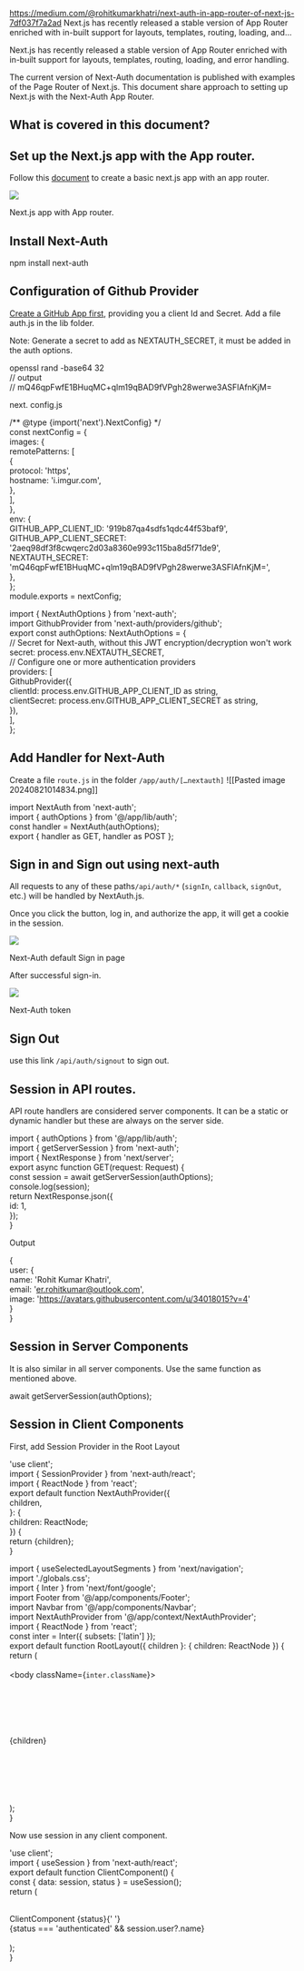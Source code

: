 

https://medium.com/@rohitkumarkhatri/next-auth-in-app-router-of-next-js-7df037f7a2ad
Next.js has recently released a stable version of App Router enriched with in-built support for layouts, templates, routing, loading, and…


Next.js has recently released a stable version of App Router enriched with in-built support for layouts, templates, routing, loading, and error handling.

The current version of Next-Auth documentation is published with examples of the Page Router of Next.js. This document share approach to setting up Next.js with the Next-Auth App Router.

## **What is covered in this document?**

## Set up the Next.js app with the App router.

Follow this [document](https://nextjs.org/docs/getting-started/installation) to create a basic next.js app with an app router.

![](https://miro.medium.com/v2/resize:fit:700/1*rmTwm4P20YEDLD9mM11Zlw.png)

Next.js app with App router.

## Install Next-Auth

npm install next-auth

## Configuration of Github Provider

[Create a GitHub App first](https://docs.github.com/en/apps/creating-github-apps/registering-a-github-app/registering-a-github-app), providing you a client Id and Secret. Add a file auth.js in the lib folder.

Note: Generate a secret to add as NEXTAUTH_SECRET, it must be added in the auth options.

openssl rand -base64 32  
// output  
// mQ46qpFwfE1BHuqMC+qlm19qBAD9fVPgh28werwe3ASFlAfnKjM=

next. config.js

/** @type {import('next').NextConfig} */  
const nextConfig = {  
  images: {  
    remotePatterns: [  
      {  
        protocol: 'https',  
        hostname: 'i.imgur.com',  
      },  
    ],  
  },  
  env: {  
    GITHUB_APP_CLIENT_ID: '919b87qa4sdfs1qdc44f53baf9',  
    GITHUB_APP_CLIENT_SECRET: '2aeq98df3f8cwqerc2d03a8360e993c115ba8d5f71de9',  
    NEXTAUTH_SECRET: 'mQ46qpFwfE1BHuqMC+qlm19qBAD9fVPgh28werwe3ASFlAfnKjM=',  
  },  
};  
module.exports = nextConfig;

  
import { NextAuthOptions } from 'next-auth';  
import GithubProvider from 'next-auth/providers/github';  
export const authOptions: NextAuthOptions = {  
  // Secret for Next-auth, without this JWT encryption/decryption won't work  
  secret: process.env.NEXTAUTH_SECRET,    
  // Configure one or more authentication providers  
  providers: [  
    GithubProvider({  
      clientId: process.env.GITHUB_APP_CLIENT_ID as string,  
      clientSecret: process.env.GITHUB_APP_CLIENT_SECRET as string,  
    }),  
  ],  
};

## Add Handler for Next-Auth

Create a file `route.js` in the folder `/app/auth/[…nextauth]`
![[Pasted image 20240821014834.png]]

import NextAuth from 'next-auth';  
import { authOptions } from '@/app/lib/auth';  
const handler = NextAuth(authOptions);  
export { handler as GET, handler as POST };

## Sign in and Sign out using next-auth

All requests to any of these paths`/api/auth/*` (`signIn`, `callback`, `signOut`, etc.) will be handled by NextAuth.js.

Once you click the button, log in, and authorize the app, it will get a cookie in the session.

![](https://miro.medium.com/v2/resize:fit:700/1*hL--1CcNAdaRAo1mh_rv7g.png)

Next-Auth default Sign in page

After successful sign-in.

![](https://miro.medium.com/v2/resize:fit:700/1*wAZUrApa9RpDMur5PLpReA.png)

Next-Auth token

## Sign Out

use this link ` /api/auth/signout ` to sign out.

## Session in API routes.

API route handlers are considered server components. It can be a static or dynamic handler but these are always on the server side.

import { authOptions } from '@/app/lib/auth';  
import { getServerSession } from 'next-auth';  
import { NextResponse } from 'next/server';  
export async function GET(request: Request) {  
  const session = await getServerSession(authOptions);  
  console.log(session);  
  return NextResponse.json({  
    id: 1,  
  });  
}

Output

{  
  user: {  
    name: 'Rohit Kumar Khatri',  
    email: 'er.rohitkumar@outlook.com',  
    image: 'https://avatars.githubusercontent.com/u/34018015?v=4'  
  }  
}

## Session in Server Components

It is also similar in all server components. Use the same function as mentioned above.

await getServerSession(authOptions);

## Session in Client Components

First, add Session Provider in the Root Layout

'use client';  
import { SessionProvider } from 'next-auth/react';  
import { ReactNode } from 'react';  
export default function NextAuthProvider({  
  children,  
}: {  
  children: ReactNode;  
}) {  
  return <SessionProvider>{children}</SessionProvider>;  
}

import { useSelectedLayoutSegments } from 'next/navigation';  
import './globals.css';  
import { Inter } from 'next/font/google';  
import Footer from '@/app/components/Footer';  
import Navbar from '@/app/components/Navbar';  
import NextAuthProvider from '@/app/context/NextAuthProvider';  
import { ReactNode } from 'react';  
const inter = Inter({ subsets: ['latin'] });  
export default function RootLayout({ children }: { children: ReactNode }) {  
  return (  
    <html lang="en">  
      <body className={`inter.className`}>  
        <NextAuthProvider>  
          <div className="w-10/12 m-auto text-center bg-white flex flex-col min-h-screen">  
            <div>  
              <Navbar />  
            </div>  
            <div className="grow">{children}</div>  
            <Footer />  
          </div>  
        </NextAuthProvider>  
      </body>  
    </html>  
  );  
}

Now use session in any client component.

'use client';  
import { useSession } from 'next-auth/react';  
export default function ClientComponent() {  
  const { data: session, status } = useSession();  
  return (  
    <div>  
      ClientComponent {status}{' '}  
      {status === 'authenticated' && session.user?.name}  
    </div>  
  );  
}